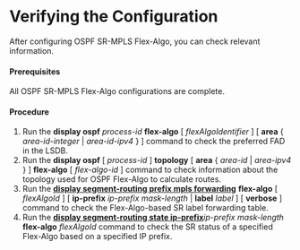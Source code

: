 Verifying the Configuration
===========================

After configuring OSPF SR-MPLS Flex-Algo, you can check relevant information.

#### Prerequisites

All OSPF SR-MPLS Flex-Algo configurations are complete.


#### Procedure

1. Run the **display ospf** *process-id* **flex-algo** [ *flexAlgoIdentifier* ] [ **area** { *area-id-integer* | *area-id-ipv4* } ] command to check the preferred FAD in the LSDB.
2. Run the **display ospf** [ *process-id* ] **topology** [ **area** { *area-id* | *area-ipv4* } ] **flex-algo** [ *flex-algo-id* ] command to check information about the topology used for OSPF Flex-Algo to calculate routes.
3. Run the [**display segment-routing prefix mpls forwarding**](cmdqueryname=display+segment-routing+prefix+mpls+forwarding) **flex-algo** [ *flexAlgoId* ] [ **ip-prefix** *ip-prefix* *mask-length* | **label** *label* ] [ **verbose** ] command to check the Flex-Algo-based SR label forwarding table.
4. Run the [**display segment-routing state ip-prefix**](cmdqueryname=display+segment-routing+state+ip-prefix)*ip-prefix* *mask-length* **flex-algo** *flexAlgoId* command to check the SR status of a specified Flex-Algo based on a specified IP prefix.